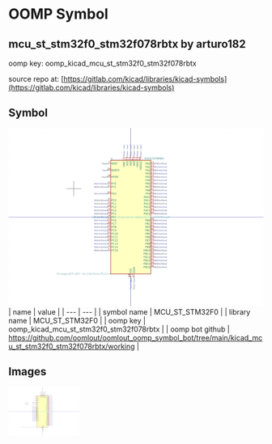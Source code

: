 # OOMP Symbol  
## mcu_st_stm32f0_stm32f078rbtx  by arturo182  
  
oomp key: oomp_kicad_mcu_st_stm32f0_stm32f078rbtx  
  
source repo at: [https://gitlab.com/kicad/libraries/kicad-symbols](https://gitlab.com/kicad/libraries/kicad-symbols)  
## Symbol  
  
[![working.png](working_600.png)](working.png)  
| name | value | 
| --- | --- | 
| symbol name | MCU_ST_STM32F0 | 
| library name | MCU_ST_STM32F0 | 
| oomp key | oomp_kicad_mcu_st_stm32f0_stm32f078rbtx | 
| oomp bot github | https://github.com/oomlout/oomlout_oomp_symbol_bot/tree/main/kicad_mcu_st_stm32f0_stm32f078rbtx/working | 
## Images  
  
[![working.png](working_140.png)](working.png)  
